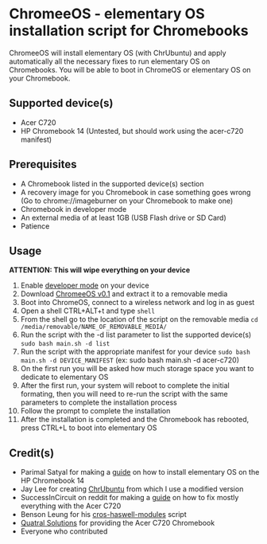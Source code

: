ChromeeOS - elementary OS installation script for Chromebooks
============================================

ChromeeOS will install elementary OS (with ChrUbuntu) and apply automatically all the necessary fixes to run elementary OS on Chromebooks. You will be able to boot in ChromeOS or elementary OS on your Chromebook.

Supported device(s)
-------------------

* Acer C720
* HP Chromebook 14 (Untested, but should work using the acer-c720 manifest)

Prerequisites
-------------

* A Chromebook listed in the supported device(s) section
* A recovery image for you Chromebook in case something goes wrong (Go to chrome://imageburner on your Chromebook to make one)
* Chromebook in developer mode
* An external media of at least 1GB (USB Flash drive or SD Card)
* Patience

Usage
-----

**ATTENTION: This will wipe everything on your device**

1. Enable [developer mode](http://www.chromium.org/chromium-os/developer-information-for-chrome-os-devices) on your device
2. Download [ChromeeOS v0.1](https://github.com/Setsuna666/elementaryos-chromebook/archive/v0.1.zip) and extract it to a removable media
3. Boot into ChromeOS, connect to a wireless network and log in as guest
4. Open a shell CTRL+ALT+t and type `shell`
5. From the shell go to the location of the script on the removable media `cd /media/removable/NAME_OF_REMOVABLE_MEDIA/`
6. Run the script with the -d list parameter to list the supported device(s) `sudo bash main.sh -d list`
7. Run the script with the appropriate manifest for your device `sudo bash main.sh -d DEVICE_MANIFEST` (ex: sudo bash main.sh -d acer-c720)
8. On the first run you will be asked how much storage space you want to dedicate to elementary OS
8. After the first run, your system will reboot to complete the initial formating, then you will need to re-run the script with the same parameters to complete the installation process
9. Follow the prompt to complete the installation
10. After the installation is completed and the Chromebook has rebooted, press CTRL+L to boot into elementary OS

Credit(s)
---------

* Parimal Satyal for making a [guide](http://realityequation.net/installing-elementary-os-on-an-hp-chromebook-14) on how to install elementary OS on the HP Chromebook 14
* Jay Lee for creating [ChrUbuntu](http://chromeos-cr48.blogspot.ca/) from which I use a modified version
* SuccessInCircuit on reddit for making a [guide](http://www.reddit.com/r/chrubuntu/comments/1rsxkd/list_of_fixes_for_xubuntu_1310_on_the_acer_c720/) on how to fix mostly everything with the Acer C720
* Benson Leung for his [cros-haswell-modules](https://googledrive.com/host/0B0YvUuHHn3MndlNDbXhPRlB2eFE/cros-haswell-modules.sh) script
* [Quatral Solutions](http://www.quatral.com) for providing the Acer C720 Chromebook
* Everyone who contributed
